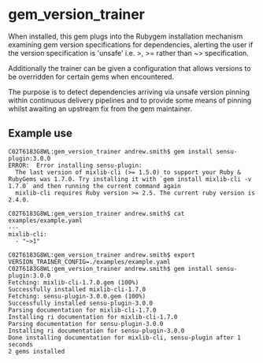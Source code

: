 # gem_version_trainer

When installed, this gem plugs into the Rubygem installation mechanism examining gem version specifications for
dependencies, alerting the user if the version specification is 'unsafe' i.e. >, >= rather than ~> specification.

Additionally the trainer can be given a configuration that allows versions to be overridden for certain gems when
encountered.

The purpose is to detect dependencies arriving via unsafe version pinning within continuous delivery pipelines and
to provide some means of pinning whilst awaiting an upstream fix from the gem maintainer.

## Example use

```
C02T6183G8WL:gem_version_trainer andrew.smith$ gem install sensu-plugin:3.0.0
ERROR:  Error installing sensu-plugin:
  The last version of mixlib-cli (>= 1.5.0) to support your Ruby & RubyGems was 1.7.0. Try installing it with `gem install mixlib-cli -v 1.7.0` and then running the current command again
  mixlib-cli requires Ruby version >= 2.5. The current ruby version is 2.4.0.

C02T6183G8WL:gem_version_trainer andrew.smith$ cat examples/example.yaml 
---
mixlib-cli:
  - "~>1"

C02T6183G8WL:gem_version_trainer andrew.smith$ export VERSION_TRAINER_CONFIG=./examples/example.yaml 
C02T6183G8WL:gem_version_trainer andrew.smith$ gem install sensu-plugin:3.0.0
Fetching: mixlib-cli-1.7.0.gem (100%)
Successfully installed mixlib-cli-1.7.0
Fetching: sensu-plugin-3.0.0.gem (100%)
Successfully installed sensu-plugin-3.0.0
Parsing documentation for mixlib-cli-1.7.0
Installing ri documentation for mixlib-cli-1.7.0
Parsing documentation for sensu-plugin-3.0.0
Installing ri documentation for sensu-plugin-3.0.0
Done installing documentation for mixlib-cli, sensu-plugin after 1 seconds
2 gems installed
```